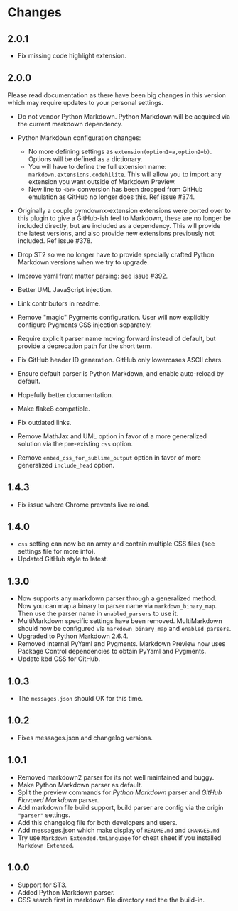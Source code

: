# Changes

## 2.0.1

- Fix missing code highlight extension.

## 2.0.0

Please read documentation as there have been big changes in this version which may require updates to your personal settings.

* Do not vendor Python Markdown. Python Markdown will be acquired via the current markdown dependency.

* Python Markdown configuration changes:

    * No more defining settings as `extension(option1=a,option2=b)`. Options will be defined as a dictionary.
    * You will have to define the full extension name: `markdown.extensions.codehilite`. This will allow you to import any extension you want outside of Markdown Preview.
    * New line to `<br>` conversion has been dropped from GitHub emulation as GitHub no longer does this. Ref issue #374.

* Originally a couple pymdownx-extension extensions were ported over to this plugin to give a GitHub-ish feel to Markdown, these are no longer be included directly, but are included as a dependency. This will provide the latest versions, and also provide new extensions previously not included. Ref issue #378.

* Drop ST2 so we no longer have to provide specially crafted Python Markdown versions when we try to upgrade.

* Improve yaml front matter parsing: see issue #392.

* Better UML JavaScript injection.

* Link contributors in readme.

* Remove "magic" Pygments configuration. User will now explicitly configure Pygments CSS injection separately.

* Require explicit parser name moving forward instead of default, but provide a deprecation path for the short term.

* Fix GitHub header ID generation. GitHub only lowercases ASCII chars.

* Ensure default parser is Python Markdown, and enable auto-reload by default.

* Hopefully better documentation.

* Make flake8 compatible.

* Fix outdated links.

* Remove MathJax and UML option in favor of a more generalized solution via the pre-existing `css` option.

* Remove `embed_css_for_sublime_output` option in favor of more generalized `include_head` option.

## 1.4.3

* Fix issue where Chrome prevents live reload.

## 1.4.0

* `css` setting can now be an array and contain multiple CSS files (see settings file for more info).
* Updated GitHub style to latest.

## 1.3.0

* Now supports any markdown parser through a generalized method.  Now you can map a binary to parser name via `markdown_binary_map`.  Then use the parser name in `enabled_parsers` to use it.
* MultiMarkdown specific settings have been removed.  MultiMarkdown should now be configured via `markdown_binary_map` and `enabled_parsers`.
* Upgraded to Python Markdown 2.6.4.
* Removed internal PyYaml and Pygments.  Markdown Preview now uses Package Control dependencies to obtain PyYaml and Pygments.
* Update kbd CSS for GitHub.

## 1.0.3

* The `messages.json` should OK for this time.

## 1.0.2

* Fixes messages.json and changelog versions.

## 1.0.1

* Removed markdown2 parser for its not well maintained and buggy.
* Make Python Markdown parser as default.
* Split the preview commands for *Python Markdown* parser and *GitHub Flavored Markdown* parser.
* Add markdown file build support, build parser are config via the origin `"parser"` settings.
* Add this changelog file for both developers and users.
* Add messages.json which make display of `README.md` and `CHANGES.md`
* Try use `Markdown Extended.tmLanguage` for cheat sheet if you installed `Markdown Extended`.

## 1.0.0

* Support for ST3.
* Added Python Markdown parser.
* CSS search first in markdown file directory and the the build-in.
